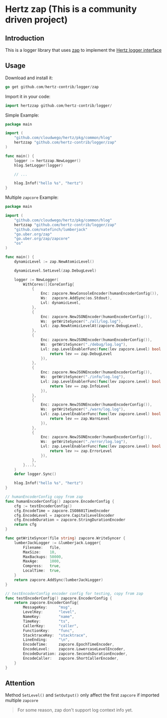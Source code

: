 # Hertz zap (This is a community driven project)

## Introduction

This is a logger library that uses [zap](https://github.com/uber-go/zap) to implement the [Hertz logger interface](https://www.cloudwego.io/docs/hertz/tutorials/framework-exten/log/)

## Usage

Download and install it:

```go
go get github.com/hertz-contrib/logger/zap
```

Import it in your code:

```go
import hertzzap github.com/hertz-contrib/logger/
```

Simple Example:

```go
package main

import (
	"github.com/cloudwego/hertz/pkg/common/hlog"
	hertzzap "github.com/hertz-contrib/logger/zap"
)

func main() {
	logger := hertzzap.NewLogger()
	hlog.SetLogger(logger)

	// ...

	hlog.Infof("hello %s", "hertz")
}
```

Multiple `zapcore` Example:

```go
package main

import (
	"github.com/cloudwego/hertz/pkg/common/hlog"
	hertzzap "github.com/hertz-contrib/logger/zap"
	"github.com/natefinch/lumberjack"
	"go.uber.org/zap"
	"go.uber.org/zap/zapcore"
	"os"
)

func main() {
	dynamicLevel := zap.NewAtomicLevel()

	dynamicLevel.SetLevel(zap.DebugLevel)

	logger := NewLogger(
		WithCores([]CoreConfig{
			{
				Enc: zapcore.NewConsoleEncoder(humanEncoderConfig()),
				Ws:  zapcore.AddSync(os.Stdout),
				Lvl: dynamicLevel,
			},
			{
				Enc: zapcore.NewJSONEncoder(humanEncoderConfig()),
				Ws:  getWriteSyncer("./all/log.log"),
				Lvl: zap.NewAtomicLevelAt(zapcore.DebugLevel),
			},
			{
				Enc: zapcore.NewJSONEncoder(humanEncoderConfig()),
				Ws:  getWriteSyncer("./debug/log.log"),
				Lvl: zap.LevelEnablerFunc(func(lev zapcore.Level) bool {
					return lev == zap.DebugLevel
				}),
			},
			{
				Enc: zapcore.NewJSONEncoder(humanEncoderConfig()),
				Ws:  getWriteSyncer("./info/log.log"),
				Lvl: zap.LevelEnablerFunc(func(lev zapcore.Level) bool {
					return lev == zap.InfoLevel
				}),
			},
			{
				Enc: zapcore.NewJSONEncoder(humanEncoderConfig()),
				Ws:  getWriteSyncer("./warn/log.log"),
				Lvl: zap.LevelEnablerFunc(func(lev zapcore.Level) bool {
					return lev == zap.WarnLevel
				}),
			},
			{
				Enc: zapcore.NewJSONEncoder(humanEncoderConfig()),
				Ws:  getWriteSyncer("./error/log.log"),
				Lvl: zap.LevelEnablerFunc(func(lev zapcore.Level) bool {
					return lev >= zap.ErrorLevel
				}),
			},
		}...),
	)
	defer logger.Sync()

	hlog.Infof("hello %s", "hertz")
}

// humanEncoderConfig copy from zap
func humanEncoderConfig() zapcore.EncoderConfig {
	cfg := testEncoderConfig()
	cfg.EncodeTime = zapcore.ISO8601TimeEncoder
	cfg.EncodeLevel = zapcore.CapitalLevelEncoder
	cfg.EncodeDuration = zapcore.StringDurationEncoder
	return cfg
}

func getWriteSyncer(file string) zapcore.WriteSyncer {
	lumberJackLogger := &lumberjack.Logger{
		Filename:   file,
		MaxSize:    10,
		MaxBackups: 50000,
		MaxAge:     1000,
		Compress:   true,
		LocalTime:  true,
	}
	return zapcore.AddSync(lumberJackLogger)
}

// testEncoderConfig encoder config for testing, copy from zap
func testEncoderConfig() zapcore.EncoderConfig {
	return zapcore.EncoderConfig{
		MessageKey:     "msg",
		LevelKey:       "level",
		NameKey:        "name",
		TimeKey:        "ts",
		CallerKey:      "caller",
		FunctionKey:    "func",
		StacktraceKey:  "stacktrace",
		LineEnding:     "\n",
		EncodeTime:     zapcore.EpochTimeEncoder,
		EncodeLevel:    zapcore.LowercaseLevelEncoder,
		EncodeDuration: zapcore.SecondsDurationEncoder,
		EncodeCaller:   zapcore.ShortCallerEncoder,
	}
}
```

## Attention

Method `SetLevel()` and `SetOutput()` only affect the first `zapcore` if imported multiple `zapcore`


> For some reason, zap don't support log context info yet.
